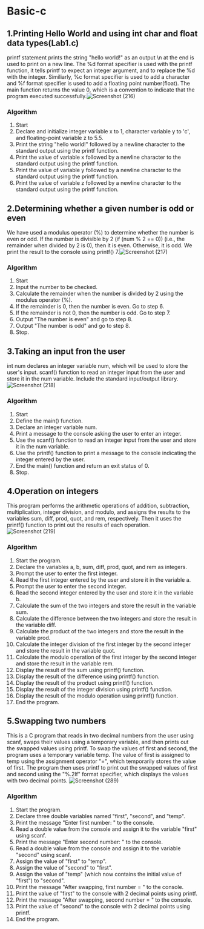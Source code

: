 # Basic-c
## 1.Printing Hello World and using int char and float data types(Lab1.c)
printf statement prints the string "hello world!" as an output
 \n at the end is used to print on a new line. 
 The %d format specifier is used with the printf function, it tells printf to expect an integer argument, and to replace the %d with the integer.
 Similiarly, %c format specifier is used to add a character and %f format specifier is used to add a floating point number(float).
 The main function returns the value 0, which is a convention to indicate that the program executed successfully.![Screenshot (216)](https://user-images.githubusercontent.com/125993593/230716229-263a61e9-45d2-49db-a3ce-1d26ee07d1f3.png)
### Algorithm
1.  Start
2.  Declare and initialize integer variable x to 1, character variable y to 'c', and floating-point variable z to 5.5.
3.  Print the string "hello world!" followed by a newline character to the standard output using the printf function.
4.  Print the value of variable x followed by a newline character to the standard output using the printf function.
5.  Print the value of variable y followed by a newline character to the standard output using the printf function.
6.  Print the value of variable z followed by a newline character to the standard output using the printf function.

  ## 2.Determining whether a given number is odd or even
 We have used a modulus operator (%) to determine whether the number is even or odd.
 If the number is divisible by 2 (if (num % 2 == 0)) (i.e., the remainder when divided by 2 is 0), then it is even. Otherwise, it is odd.
 We print the result to the console using printf() 
 7.![Screenshot (217)](https://user-images.githubusercontent.com/125993593/230735924-c7e7aa5d-de0c-4904-995e-8d7ca1665ffc.png)
  ### Algorithm
 1. Start
2. Input the number to be checked.
3. Calculate the remainder when the number is divided by 2 using the modulus operator (%).
4. If the remainder is 0, then the number is even. Go to step 6.
5. If the remainder is not 0, then the number is odd. Go to step 7.
6. Output "The number is even" and go to step 8.
7. Output "The number is odd" and go to step 8.
8. Stop.

## 3.Taking an input fron the user
int num declares an integer variable num, which will be used to store the user's input.
 scanf() function to read an integer input from the user and store it in the num variable.
 Include the standard input/output library.
 ![Screenshot (218)](https://user-images.githubusercontent.com/125993593/230738164-755cf4e1-9c0d-42e5-96d9-3bbed7790d0d.png)
 ### Algorithm
1.  Start
2.   Define the main() function.
3.  Declare an integer variable num.
4.  Print a message to the console asking the user to enter an integer.
5.  Use the scanf() function to read an integer input from the user and store it in the num variable.
6.  Use the printf() function to print a message to the console indicating the integer entered by the user.
7.  End the main() function and return an exit status of 0.
8.  Stop.
## 4.Operation on integers
This program performs the arithmetic operations of addition, subtraction, multiplication, integer division, and modulo, and assigns the results to the variables sum, diff, prod, quot, and rem, respectively. Then it uses the printf() function to print out the results of each operation.
![Screenshot (219)](https://user-images.githubusercontent.com/125993593/230738756-6b1c60ed-8390-49f9-a318-4a8d56c310ae.png)
### Algorithm
1. Start the program.
2. Declare the variables a, b, sum, diff, prod, quot, and rem as integers.
3. Prompt the user to enter the first integer.
4. Read the first integer entered by the user and store it in the variable a.
5. Prompt the user to enter the second integer.
6. Read the second integer entered by the user and store it in the variable b.
7. Calculate the sum of the two integers and store the result in the variable sum.
8. Calculate the difference between the two integers and store the result in the variable diff.
9. Calculate the product of the two integers and store the result in the variable prod.
10. Calculate the integer division of the first integer by the second integer and store the result in the variable quot.
11. Calculate the modulo operation of the first integer by the second integer and store the result in the variable rem.
12. Display the result of the sum using printf() function.
13. Display the result of the difference using printf() function.
14. Display the result of the product using printf() function.
15. Display the result of the integer division using printf() function.
16. Display the result of the modulo operation using printf() function.
17. End the program.
## 5.Swapping two numbers
This is a C program that reads in two decimal numbers from the user using scanf, swaps their values using a temporary variable, and then prints out the swapped values using printf.
To swap the values of first and second, the program uses a temporary variable temp. 
The value of first is assigned to temp using the assignment operator "=", which temporarily stores the value of first.
The program then uses printf to print out the swapped values of first and second using the "%.2lf" format specifier, which displays the values with two decimal points.
![Screenshot (289)](https://user-images.githubusercontent.com/125993593/234146193-d4ffc8bd-9a94-4707-9abe-6e3af4d0a6cc.png)

### Algorithm
1)  Start the program.
2)  Declare three double variables named "first", "second", and "temp".
3)  Print the message "Enter first number: " to the console.
4)  Read a double value from the console and assign it to the variable "first" using scanf.
5)  Print the message "Enter second number: " to the console.
6)  Read a double value from the console and assign it to the variable "second" using scanf.
7)  Assign the value of "first" to "temp".
8)  Assign the value of "second" to "first".
9)  Assign the value of "temp" (which now contains the initial value of "first") to "second".
10) Print the message "After swapping, first number = " to the console.
11) Print the value of "first" to the console with 2 decimal points using printf.
12) Print the message "After swapping, second number = " to the console.
13) Print the value of "second" to the console with 2 decimal points using printf.
14) End the program.



 

